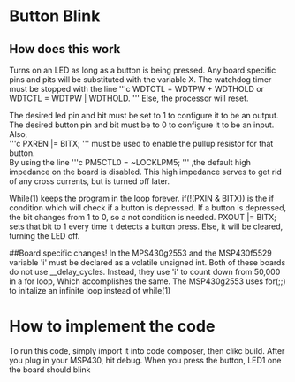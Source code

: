 # Button Blink
## How does this work
Turns on an LED as long as a button is being pressed.
Any board specific pins and pits will be substituted with the variable X.
The watchdog timer must be stopped with the line 
'''c
WDTCTL = WDTPW + WDTHOLD or WDTCTL = WDTPW | WDTHOLD.
'''
Else, the processor will reset.

The desired led pin and bit must be set to 1 to configure it to be an output.
The desired button pin and bit must be to 0 to configure it to be an input.
Also,  
'''c
PXREN |= BITX;
''' must be used to enable the pullup resistor for that button.     
By using the line '''c PM5CTL0 = ~LOCKLPM5; ''' ,the default high impedance on the board is disabled.
This high impedance serves to get rid of any cross currents, but is turned off later.

While(1) keeps the program in the loop forever.
if(!(PXIN & BITX)) is the if condition which will check if a button is depressed. 
If a button is depressed, the bit changes from 1 to 0, so a not condition is needed.
PXOUT |= BITX; sets that bit to 1 every time it detects a button press. 
Else, it will be cleared, turning the LED off.

##Board specific changes!
In the MPS430g2553 and the MSP430f5529 variable 'i' must be declared as a volatile unsigned int.
Both of these boards do not use __delay_cycles. Instead, they use 'i' to count down from 50,000 in a for loop,
Which accomplishes the same.
The MSP430g2553 uses for(;;) to initalize an infinite loop instead of while(1)
# How to implement the code
To run this code, simply import it into code composer, then clikc build. After you plug in your MSP430, hit debug. When you press the button, LED1 one the board should blink